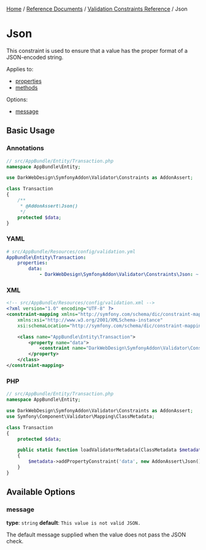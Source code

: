 [Home](../../index.md) /
[Reference Documents](../index.md) /
[Validation Constraints Reference](index.md) /
Json

# Json

This constraint is used to ensure that a value has the proper format of a JSON-encoded string.

Applies to:

* [properties](http://symfony.com/doc/2.3/book/validation.html#properties)
* [methods](http://symfony.com/doc/2.3/book/validation.html#getters)

Options:

* [message](#message)

## Basic Usage

### Annotations

```php
// src/AppBundle/Entity/Transaction.php
namespace AppBundle\Entity;

use DarkWebDesign\SymfonyAddon\Validator\Constraints as AddonAssert;

class Transaction
{
    /**
     * @AddonAssert\Json()
     */
    protected $data;
}
```

### YAML

```yaml
# src/AppBundle/Resources/config/validation.yml
AppBundle\Entity\Transaction:
    properties:
        data:
            - DarkWebDesign\SymfonyAddon\Validator\Constraints\Json: ~
```

### XML

```xml
<!-- src/AppBundle/Resources/config/validation.xml -->
<?xml version="1.0" encoding="UTF-8" ?>
<constraint-mapping xmlns="http://symfony.com/schema/dic/constraint-mapping"
    xmlns:xsi="http://www.w3.org/2001/XMLSchema-instance"
    xsi:schemaLocation="http://symfony.com/schema/dic/constraint-mapping http://symfony.com/schema/dic/constraint-mapping/constraint-mapping-1.0.xsd">

    <class name="AppBundle\Entity\Transaction">
        <property name="data">
            <constraint name="DarkWebDesign\SymfonyAddon\Validator\Constraints\Json" />
        </property>
    </class>
</constraint-mapping>
```

### PHP

```php
// src/AppBundle/Entity/Transaction.php
namespace AppBundle\Entity;

use DarkWebDesign\SymfonyAddon\Validator\Constraints as AddonAssert;
use Symfony\Component\Validator\Mapping\ClassMetadata;

class Transaction
{
    protected $data;

    public static function loadValidatorMetadata(ClassMetadata $metadata)
    {
        $metadata->addPropertyConstraint('data', new AddonAssert\Json());
    }
}
```

## Available Options

### message

**type**: `string` **default**: `This value is not valid JSON.`

The default message supplied when the value does not pass the JSON check.
